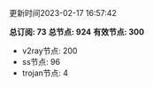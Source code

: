 更新时间2023-02-17 16:57:42

**总订阅: 73**
**总节点: 924**
**有效节点: 300**
- v2ray节点: 200
- ss节点: 96
- trojan节点: 4
